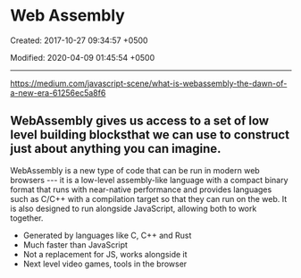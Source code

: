 # Web Assembly

Created: 2017-10-27 09:34:57 +0500

Modified: 2020-04-09 01:45:54 +0500

---

<https://medium.com/javascript-scene/what-is-webassembly-the-dawn-of-a-new-era-61256ec5a8f6>

## WebAssembly gives us access to a set of low level building blocksthat we can use to construct just about anything you can imagine.

WebAssembly is a new type of code that can be run in modern web browsers --- it is a low-level assembly-like language with a compact binary format that runs with near-native performance and provides languages such as C/C++ with a compilation target so that they can run on the web. It is also designed to run alongside JavaScript, allowing both to work together.


-   Generated by languages like C, C++ and Rust
-   Much faster than JavaScript
-   Not a replacement for JS, works alongside it
-   Next level video games, tools in the browser
